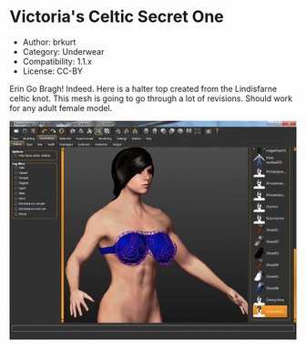 # Victoria's Celtic Secret One

* Author: brkurt
* Category: Underwear
* Compatibility: 1.1.x
* License: CC-BY

Erin Go Bragh! Indeed. Here is a halter top created from the Lindisfarne celtic knot. This mesh is going to go through a lot of revisions. Should work for any adult female model. 

![Example](victoriasCelticSecret1MHGUI.png)

